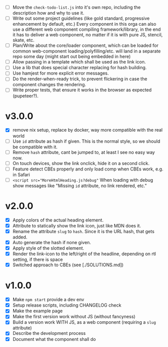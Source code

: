 - [ ] Move the `check-todo-list.js` into it's own repo, including the description how and why to use it.
- [ ] Write out some project guidelines (like gold standard, progressive enhancement by default, etc.)
      Every component in this orga can also use a different web component compiling framework/library, in the
      end it has to deliver a web component, no matter if it is with pure JS, stencil, skate, etc.
- [ ] Plan/Write about the core/loader component, which can be loaded for common web-component loading/polyfilling/etc.
      will land in a separate repo some day (might start out being embedded in here)
- [ ] Allow passing in a template which shall be used as the link icon.
- [ ] Use a lib that does special character replacing for hash building.
- [ ] Use hamjest for more explicit error messages.
- [ ] Do the render-when-ready trick, to prevent flickering in case the component changes the rendering.
- [ ] Write proper tests, that ensure it works in the browser as expected (pupeteer?).

# v3.0.0

- [x] remove nix setup, replace by docker, way more compatible with the real world
- [ ] Use `id` attribute as hash if given. This is the normal style, so we should be compatible with it.
- [ ] Remove `hash` attribute, cant be jumped to, at least I see no easy way now.
- [ ] On touch devices, show the link onclick, hide it on a second click.
- [ ] Feature detect CBEs properly and only load comp when CBEs work, e.g. in Safari
- [ ] `<script src="MoreHtmlHeading.js?debug"` When loading with debug show messages like "Missing `id` attribute, no link rendered, etc." 

# v2.0.0

- [x] Apply colors of the actual heading element.
- [x] Attribute to statically show the link icon, just like MDN does it.
- [x] Rename the attribute `slug` to `hash`. Since it is the URL hash, that gets added.
- [x] Auto generate the hash if none given.
- [x] Apply style of the slotted element.
- [x] Render the link-icon to the left/right of the headline, depending on rtl setting, if there is space
- [x] Switched approach to CBEs (see [./SOLUTIONS.md])

# v1.0.0

- [x] Make `npm start` provide a dev env
- [x] Setup release scripts, including CHANGELOG check
- [x] Make the example page
- [x] Make the first version work without JS (without fancyness)
- [x] Build a version work WITH JS, as a web component (requiring a `slug` attribute)
- [x] Describe the development process
- [x] Document what the component shall do
